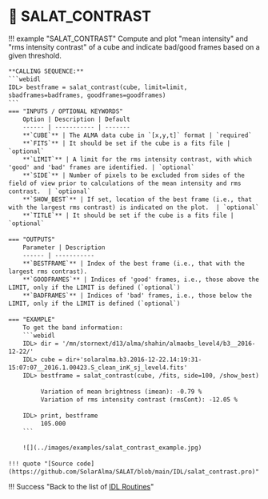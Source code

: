 # :low_brightness: SALAT_CONTRAST

!!! example "SALAT_CONTRAST"
	Compute and plot "mean intensity" and "rms intensity contrast" of a cube and indicate bad/good frames based on a given threshold.
	
	**CALLING SEQUENCE:**
	```webidl
	IDL> bestframe = salat_contrast(cube, limit=limit, sbadframes=badframes, goodframes=goodframes)
	```
	=== "INPUTS / OPTIONAL KEYWORDS"
		Option | Description | Default
		------ | ----------- | -------
		**`CUBE`** | The ALMA data cube in `[x,y,t]` format | `required`
		**`FITS`** | It should be set if the cube is a fits file | `optional`
		**`LIMIT`** | A limit for the rms intensity contrast, with which 'good' and 'bad' frames are identified. | `optional`
		**`SIDE`** | Number of pixels to be excluded from sides of the field of view prior to calculations of the mean intensity and rms contrast.  | `optional`
		**`SHOW_BEST`** | If set, location of the best frame (i.e., that with the largest rms contrast) is indicated on the plot.  | `optional`
		**`TITLE`** | It should be set if the cube is a fits file | `optional`
	
	=== "OUTPUTS"
		Parameter | Description
		------ | -----------
		**`BESTFRAME`** | Index of the best frame (i.e., that with the largest rms contrast).
		**`GOODFRAMES`** | Indices of 'good' frames, i.e., those above the LIMIT, only if the LIMIT is defined (`optional`)
		**`BADFRAMES`** | Indices of 'bad' frames, i.e., those below the LIMIT, only if the LIMIT is defined (`optional`)
		
	=== "EXAMPLE"
		To get the band information:
		```webidl
		IDL> dir = '/mn/stornext/d13/alma/shahin/almaobs_level4/b3__2016-12-22/'
		IDL> cube = dir+'solaralma.b3.2016-12-22.14:19:31-15:07:07__2016.1.00423.S_clean_inK_sj_level4.fits'
		IDL> bestframe = salat_contrast(cube, /fits, side=100, /show_best)
		
			 Variation of mean brightness (imean): -0.79 %
			 Variation of rms intensity contrast (rmsCont): -12.05 %
			 
		IDL> print, bestframe
			 105.000
		```
		
		![](../images/examples/salat_contrast_example.jpg)
	
	!!! quote "[Source code](https://github.com/SolarAlma/SALAT/blob/main/IDL/salat_contrast.pro)"

!!! Success "Back to the list of [IDL Routines](../idl.md)"